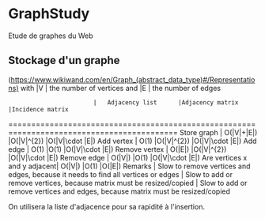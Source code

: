 # GraphStudy
Etude de graphes du Web

## Stockage d'un graphe
(https://www.wikiwand.com/en/Graph_(abstract_data_type)#/Representations)
with |V | the number of vertices and |E | the number of edges

							|	Adjacency list		|Adjacency matrix	|Incidence matrix
===========================================================================================
Store graph 				|	O(|V|+|E|)			|O(|V|^{2}) 		|O(|V|\cdot |E|)
Add vertex 					|	O(1)				|O(|V|^{2})			|O(|V|\cdot |E|)
Add edge 					|	O(1) 				|O(1) 				|O(|V|\cdot |E|)
Remove vertex 				|	O(|E|) 				|O(|V|^{2}) 		|O(|V|\cdot |E|)
Remove edge 				|	O(|V|) 				|O(1) 				|O(|V|\cdot |E|)
Are vertices x and y adjacent| 	O(|V|) 				|O(1) 				|O(|E|)
Remarks 					|	Slow to remove vertices and edges, because it needs to find all vertices or edges | Slow to add or remove vertices, because matrix must be resized/copied | Slow to add or remove vertices and edges, because matrix must be resized/copied 

On utilisera la liste d'adjacence pour sa rapidité à l'insertion.